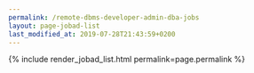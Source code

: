 ```yaml
---
permalink: /remote-dbms-developer-admin-dba-jobs
layout: page-jobad-list
last_modified_at: 2019-07-28T21:43:59+0200
---
```

{% include render_jobad_list.html permalink=page.permalink %}
